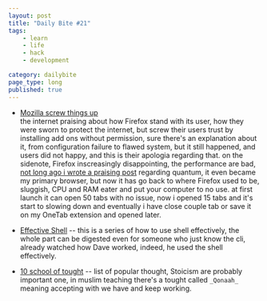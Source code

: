 ```yaml
---
layout: post
title: "Daily Bite #21"
tags: 
    - learn
    - life
    - hack
    - development

category: dailybite
page_type: long
published: true
---
```


- [Mozilla screw things up](https://blog.mozilla.org/firefox/update-looking-glass-add/?utm_source=dedenf&utm_medium=blog)   
the internet praising about how Firefox stand with its user, how they were sworn to protect the internet, but screw their users trust by installing add ons without permission, sure there's an explanation about it, from configuration failure to flawed system, but it still happened, and users did not happy, and this is their apologia regarding that. on the sidenote, Firefox inscreasingly disappointing, the performance are bad, [not long ago i wrote a praising post](/2017/11/firefox-quantum) regarding quantum, it even became my primary browser, but now it has go back to where Firefox used to be, sluggish, CPU and RAM eater and put your computer to no use. at first launch it can open 50 tabs with no issue, now i opened 15 tabs and it's start to slowing down and eventually i have close couple tab or save it on my OneTab extension and opened later.

- [Effective Shell](https://www.dwmkerr.com/effective-shell-part-1-navigating-the-command-line/?utm_source=dedenf&utm_medium=blog) -- this is a series of how to use shell effectively, the whole part can be digested even for someone who just know the cli, already watched how Dave worked, indeed, he used the shell effectively.

- [10 school of tought](http://bigthink.com/scotty-hendricks/10-schools-of-philosophy-and-why-you-should-know-them?utm_source=dedenf&utm_medium=blog) -- list of popular thought, Stoicism are probably important one, in muslim teaching there's a tought called `_Qonaah_` meaning accepting with we have and keep working.

